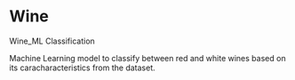 # Wine
Wine_ML Classification

Machine Learning model to classify between red and white wines based on its caracharacteristics from the dataset.
